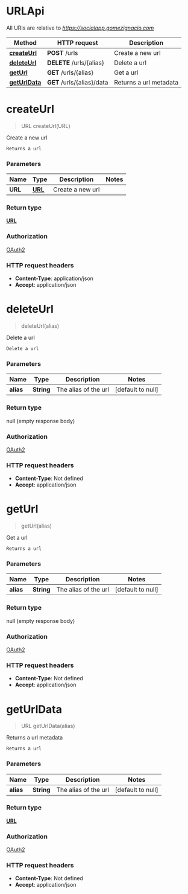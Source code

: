 # URLApi

All URIs are relative to *https://socialapp.gomezignacio.com*

| Method | HTTP request | Description |
|------------- | ------------- | -------------|
| [**createUrl**](URLApi.md#createUrl) | **POST** /urls | Create a new url |
| [**deleteUrl**](URLApi.md#deleteUrl) | **DELETE** /urls/{alias} | Delete a url |
| [**getUrl**](URLApi.md#getUrl) | **GET** /urls/{alias} | Get a url |
| [**getUrlData**](URLApi.md#getUrlData) | **GET** /urls/{alias}/data | Returns a url metadata |


<a name="createUrl"></a>
# **createUrl**
> URL createUrl(URL)

Create a new url

    Returns a url

### Parameters

|Name | Type | Description  | Notes |
|------------- | ------------- | ------------- | -------------|
| **URL** | [**URL**](../Models/URL.md)| Create a new url | |

### Return type

[**URL**](../Models/URL.md)

### Authorization

[OAuth2](../README.md#OAuth2)

### HTTP request headers

- **Content-Type**: application/json
- **Accept**: application/json

<a name="deleteUrl"></a>
# **deleteUrl**
> deleteUrl(alias)

Delete a url

    Delete a url

### Parameters

|Name | Type | Description  | Notes |
|------------- | ------------- | ------------- | -------------|
| **alias** | **String**| The alias of the url | [default to null] |

### Return type

null (empty response body)

### Authorization

[OAuth2](../README.md#OAuth2)

### HTTP request headers

- **Content-Type**: Not defined
- **Accept**: application/json

<a name="getUrl"></a>
# **getUrl**
> getUrl(alias)

Get a url

    Returns a url

### Parameters

|Name | Type | Description  | Notes |
|------------- | ------------- | ------------- | -------------|
| **alias** | **String**| The alias of the url | [default to null] |

### Return type

null (empty response body)

### Authorization

[OAuth2](../README.md#OAuth2)

### HTTP request headers

- **Content-Type**: Not defined
- **Accept**: application/json

<a name="getUrlData"></a>
# **getUrlData**
> URL getUrlData(alias)

Returns a url metadata

    Returns a url

### Parameters

|Name | Type | Description  | Notes |
|------------- | ------------- | ------------- | -------------|
| **alias** | **String**| The alias of the url | [default to null] |

### Return type

[**URL**](../Models/URL.md)

### Authorization

[OAuth2](../README.md#OAuth2)

### HTTP request headers

- **Content-Type**: Not defined
- **Accept**: application/json

